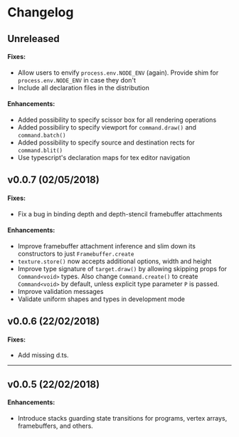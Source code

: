 # Changelog

## Unreleased
#### Fixes:

-   Allow users to envify `process.env.NODE_ENV` (again). Provide shim for
    `process.env.NODE_ENV` in case they don't
-   Include all declaration files in the distribution

#### Enhancements:

-   Added possibility to specify scissor box for all rendering operations
-   Added possibiliry to specify viewport for `command.draw()` and `command.batch()`
-   Added possibility to specify source and destination rects for `command.blit()`
-   Use typescript's declaration maps for tex editor navigation

## v0.0.7 (02/05/2018)
#### Fixes:

-   Fix a bug in binding depth and depth-stencil framebuffer attachments

#### Enhancements:

-   Improve framebuffer attachment inference and slim down its constructors to
    just `Framebuffer.create`
-   `texture.store()` now accepts additional options, width and height
-   Improve type signature of `target.draw()` by allowing skipping props for
    `Command<void>` types. Also change `Command.create()` to create `Command<void>`
    by default, unless explicit type parameter `P` is passed.
-   Improve validation messages
-   Validate uniform shapes and types in development mode


## v0.0.6 (22/02/2018)
#### Fixes:

-   Add missing d.ts.

---

## v0.0.5 (22/02/2018)
#### Enhancements:

-   Introduce stacks guarding state transitions for programs, vertex arrays,
    framebuffers, and others.
